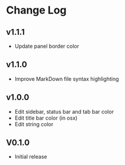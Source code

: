 # Change Log

## v1.1.1

- Update panel border color

## v1.1.0

- Improve MarkDown file syntax highlighting

## v1.0.0

- Edit sidebar, status bar and tab bar color
- Edit title bar color (in osx)
- Edit string color

## V0.1.0

- Initial release
